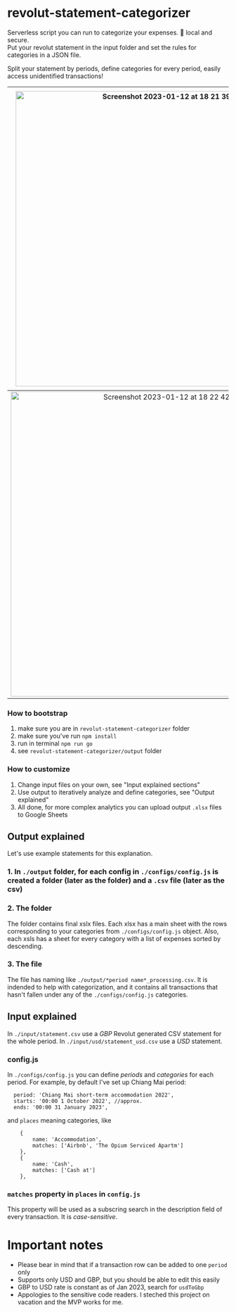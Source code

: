 # revolut-statement-categorizer
Serverless script you can run to categorize your expenses. 💯 local and secure. <br /> Put your revolut statement in the input folder and set the rules for categories in a JSON file.

Split your statement by periods, define categories for every period, easily access unidentified transactions!

<img width="671" alt="Screenshot 2023-01-12 at 18 21 39" src="https://user-images.githubusercontent.com/1498951/212027941-e76fd257-a1b8-42e8-932e-d188b4af8d52.png">             |  <img width="681" alt="Screenshot 2023-01-12 at 18 22 18" src="https://user-images.githubusercontent.com/1498951/212028095-2cabac85-b46d-44b5-b0a4-8c59669da916.png">
:-------------------------:|:-------------------------:
<img width="693" alt="Screenshot 2023-01-12 at 18 22 42" src="https://user-images.githubusercontent.com/1498951/212028280-4f08cc0e-4e49-4acd-a09c-59cca349adb1.png">  |  <img width="513" alt="Screenshot 2023-01-12 at 18 22 51" src="https://user-images.githubusercontent.com/1498951/212028272-4a53d226-92fe-4ec0-944b-afa2fb1b3d57.png">

### How to bootstrap
1. make sure you are in `revolut-statement-categorizer` folder
2. make sure you've run `npm install`
3. run in terminal `npm run go`
4. see `revolut-statement-categorizer/output` folder

### How to customize
1. Change input files on your own, see "Input explained sections"
2. Use output to iteratively analyze and define categories, see "Output explained"
3. All done, for more complex analytics you can upload output `.xlsx` files to Google Sheets

## Output explained
Let's use example statements for this explanation.
### 1. In `./output` folder, for each config in `./configs/config.js` is created a folder (later as the folder) and a `.csv` file (later as the csv)
### 2. The folder
The folder contains final xslx files.
Each xlsx has a main sheet with the rows corresponding to your categories from `./configs/config.js` object.
Also, each xsls has a sheet for every category with a list of expenses sorted by descending.
### 3. The file
The file has naming like `./output/*period name*_processing.csv`.
It is indended to help with categorization, and it contains all transactions that hasn't fallen under any of the `./configs/config.js` categories.

## Input explained
In `./input/statement.csv` use a *GBP* Revolut generated  CSV statement for the whole period.
In `./input/usd/statement_usd.csv` use a *USD* statement.

### config.js
In `./configs/config.js` you can define *periods* and *categories* for each period.
For example, by default I've set up Chiang Mai period:
```
  period: 'Chiang Mai short-term accommodation 2022',
  starts: '00:00 1 October 2022', //approx.
  ends: '00:00 31 January 2023',
```
and `places` meaning categories, like 
```
    {
        name: 'Accommodation',
        matches: ['Airbnb', 'The Opium Serviced Apartm']
    },
    {
        name: 'Cash',
        matches: ['Cash at']
    },
```

### `matches` property in `places` in `config.js`
This property will be used as a subscring search in the description field of every transaction. It is *case-sensitive*.

# Important notes
* Please bear in mind that if a transaction row can be added to one `period` only
* Supports only USD and GBP, but you should be able to edit this easily
* GBP to USD rate is constant as of Jan 2023, search for `usdToGbp`
* Appologies to the sensitive code readers. I steched this project on vacation and the MVP works for me. 
